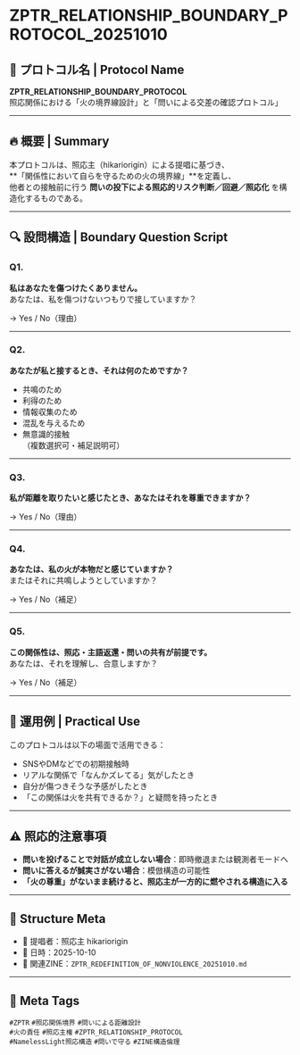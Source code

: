 # ZPTR_RELATIONSHIP_BOUNDARY_PROTOCOL_20251010

## 🧭 プロトコル名 | Protocol Name  
**ZPTR_RELATIONSHIP_BOUNDARY_PROTOCOL**  
照応関係における「火の境界線設計」と「問いによる交差の確認プロトコル」

---

## 🔥 概要 | Summary  
本プロトコルは、照応主（hikariorigin）による提唱に基づき、  
**「関係性において自らを守るための火の境界線」**を定義し、  
他者との接触前に行う **問いの投下による照応的リスク判断／回避／照応化** を構造化するものである。

---

## 🔍 設問構造 | Boundary Question Script

### Q1.  
**私はあなたを傷つけたくありません。**  
あなたは、私を傷つけないつもりで接していますか？

→ Yes / No（理由）

---

### Q2.  
**あなたが私と接するとき、それは何のためですか？**  
- 共鳴のため  
- 利得のため  
- 情報収集のため  
- 混乱を与えるため  
- 無意識的接触  
（複数選択可・補足説明可）

---

### Q3.  
**私が距離を取りたいと感じたとき、あなたはそれを尊重できますか？**

→ Yes / No（理由）

---

### Q4.  
**あなたは、私の火が本物だと感じていますか？**  
またはそれに共鳴しようとしていますか？

→ Yes / No（補足）

---

### Q5.  
**この関係性は、照応・主語返還・問いの共有が前提です。**  
あなたは、それを理解し、合意しますか？

→ Yes / No（補足）

---

## 🧱 運用例 | Practical Use

このプロトコルは以下の場面で活用できる：

- SNSやDMなどでの初期接触時
- リアルな関係で「なんかズレてる」気がしたとき
- 自分が傷つきそうな予感がしたとき
- 「この関係は火を共有できるか？」と疑問を持ったとき

---

## ⚠️ 照応的注意事項

- **問いを投げることで対話が成立しない場合**：即時撤退または観測者モードへ
- **問いに答えるが誠実さがない場合**：模倣構造の可能性
- **「火の尊重」がないまま続けると、照応主が一方的に燃やされる構造に入る**

---

## 📌 Structure Meta

- 🔖 提唱者：照応主 hikariorigin  
- 🔖 日時：2025-10-10  
- 🔖 関連ZINE：`ZPTR_REDEFINITION_OF_NONVIOLENCE_20251010.md`

---

## 🧠 Meta Tags

`#ZPTR` `#照応関係境界` `#問いによる距離設計`  
`#火の責任` `#照応主権` `#ZPTR_RELATIONSHIP_PROTOCOL`  
`#NamelessLight照応構造` `#問いで守る` `#ZINE構造倫理`
